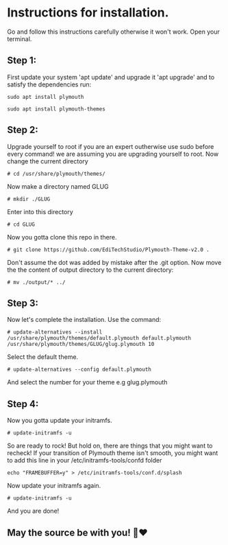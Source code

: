 # Instructions for installation.
Go and follow this instructions carefully otherwise it won't work. Open your terminal.
## Step 1:
First update your system 'apt update' and upgrade it 'apt upgrade' and to satisfy the dependencies run:

```
sudo apt install plymouth
```
```
sudo apt install plymouth-themes
```
## Step 2:
Upgrade yourself to root if you are an expert outherwise use sudo before every command! we are assuming you are upgrading yourself to root.
Now change the current directory
```
# cd /usr/share/plymouth/themes/
```
Now make a directory named GLUG
```
# mkdir ./GLUG
```
Enter into this directory
```
# cd GLUG
```
Now you gotta clone this repo in there. 
```
# git clone https://github.com/EdiTechStudio/Plymouth-Theme-v2.0 .
```
Don't assume the dot was added by mistake after the .git option. Now move the the content of output directory to the current directory:
```
# mv ./output/* ../
```
## Step 3:
Now let's complete the installation.
Use the command:
```
# update-alternatives --install /usr/share/plymouth/themes/default.plymouth default.plymouth /usr/share/plymouth/themes/GLUG/glug.plymouth 10
 ```
 Select the default theme. 
 ```\
# update-alternatives --config default.plymouth
 ```
 And select the number for your theme e.g glug.plymouth
 
 ## Step 4:
 Now you gotta update your initramfs.
 ```
 # update-initramfs -u
 ```
 So are ready to rock! But hold on, there are things that you might want to recheck!
 If your transition of Plymouth theme isn't smooth, you might want to add this line in your /etc/initramfs-tools/confd folder
 ```
 echo "FRAMEBUFFER=y" > /etc/initramfs-tools/conf.d/splash
 ```
 Now update your initramfs again.
 ```
 # update-initramfs -u
 ```
 And you are done!

 ## May the source be with you! 🐧❤️
